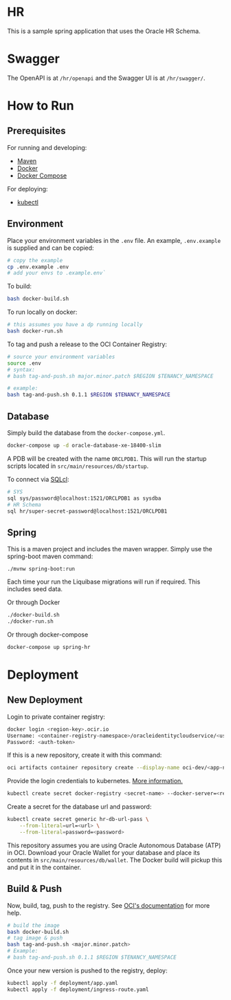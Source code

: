 # HR

This is a sample spring application that uses the Oracle HR Schema.

# Swagger

The OpenAPI is at `/hr/openapi` and the Swagger UI is at `/hr/swagger/`.

# How to Run

## Prerequisites

For running and developing:

* [Maven](https://maven.apache.org/install.html)
* [Docker](https://docs.docker.com/get-docker/)
* [Docker Compose](https://docs.docker.com/compose/install/)

For deploying:

* [kubectl](https://kubernetes.io/docs/tasks/tools/)

## Environment

Place your environment variables in the `.env` file. An example, `.env.example` is supplied and can be copied:

```bash
# copy the example
cp .env.example .env
# add your envs to .example.env`
```

To build:

```bash
bash docker-build.sh
```

To run locally on docker:

```bash
# this assumes you have a dp running locally
bash docker-run.sh
```

To tag and push a release to the OCI Container Registry:

```bash
# source your environment variables
source .env
# syntax:
# bash tag-and-push.sh major.minor.patch $REGION $TENANCY_NAMESPACE

# example: 
bash tag-and-push.sh 0.1.1 $REGION $TENANCY_NAMESPACE
```

## Database

Simply build the database from the `docker-compose.yml`.

```bash
docker-compose up -d oracle-database-xe-18400-slim
```

A PDB will be created with the name `ORCLPDB1`. This will run the startup scripts located
in `src/main/resources/db/startup`.

To connect via [SQLcl](https://github.com/trangelier/sqlcl-install):

```bash
# SYS
sql sys/password@localhost:1521/ORCLPDB1 as sysdba
# HR Schema
sql hr/super-secret-password@localhost:1521/ORCLPDB1
```

## Spring

This is a maven project and includes the maven wrapper. Simply use the spring-boot maven command:

```
./mvnw spring-boot:run
```

Each time your run the Liquibase migrations will run if required. This includes seed data.

Or through Docker

```bash
./docker-build.sh
./docker-run.sh
```

Or through docker-compose

```bash
docker-compose up spring-hr
```

# Deployment

## New Deployment

Login to private container registry:

```bash
docker login <region-key>.ocir.io
Username: <container-registry-namespace>/oracleidentitycloudservice/<username>
Password: <auth-token>
```

If this is a new repository, create it with this command:

```bash
oci artifacts container repository create --display-name oci-dev/<app-name> --compartment-id <compartment-id>
```

Provide the login credentials to
kubernetes. [More information.](https://docs.oracle.com/en-us/iaas/Content/ContEng/Tasks/contengpullingimagesfromocir.htm)

```bash
kubectl create secret docker-registry <secret-name> --docker-server=<region-key>.ocir.io --docker-username='<tenancy-namespace>/<oci-username>' --docker-password='<oci-auth-token>' --docker-email='<email-address>'
```

Create a secret for the database url and password:

```bash
kubectl create secret generic hr-db-url-pass \
	--from-literal=url=<url> \
	--from-literal=password=<password>
```

This repository assumes you are using Oracle Autonomous Database (ATP) in OCI. Download your Oracle Wallet for your
database and place its contents in `src/main/resources/db/wallet`. The Docker build will pickup this and put it in the
container.

## Build & Push

Now, build, tag, push to the registry.
See [OCI's documentation](https://docs.oracle.com/en-us/iaas/Content/Registry/Tasks/registrypushingimagesusingthedockercli.htm)
for more help.

```bash
# build the image
bash docker-build.sh
# tag image & push
bash tag-and-push.sh <major.minor.patch>
# Example:
# bash tag-and-push.sh 0.1.1 $REGION $TENANCY_NAMESPACE
```

Once your new version is pushed to the registry, deploy:

```bash
kubectl apply -f deployment/app.yaml
kubectl apply -f deployment/ingress-route.yaml
```